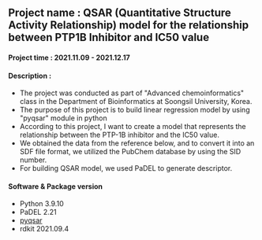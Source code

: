## Project name : QSAR (Quantitative Structure Activity Relationship) model for the relationship between PTP1B Inhibitor and IC50 value

#### Project time : 2021.11.09 - 2021.12.17

#### Description :
* The project was conducted as part of "Advanced chemoinformatics" class in the Department of Bioinformatics at Soongsil University, Korea.
* The purpose of this project is to build linear regression model by using "pyqsar" module in python
* According to this project, I want to create a model that represents the relationship between the PTP-1B inhibitor and the IC50 value.
* We obtained the data from the reference below, and to convert it into an SDF file format, we utilized the PubChem database by using the SID number.
* For building QSAR model, we used PaDEL to generate descriptor.
  
#### Software & Package version
* Python 3.9.10
* PaDEL 2.21
* [pyqsar](https://github.com/crong-k/pyqsar_tutorial)
* rdkit 2021.09.4


